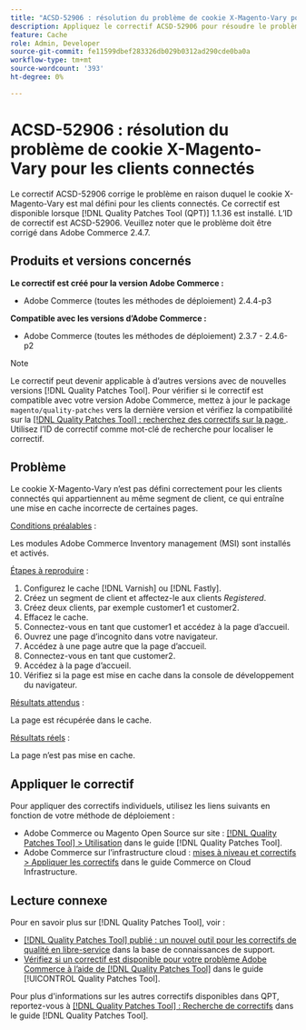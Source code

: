 ```yaml
---
title: "ACSD-52906 : résolution du problème de cookie X-Magento-Vary pour la mise en cache du client connecté"
description: Appliquez le correctif ACSD-52906 pour résoudre le problème Adobe Commerce en raison duquel le cookie X-Magento-Vary est mal défini pour les clients connectés.
feature: Cache
role: Admin, Developer
source-git-commit: fe11599dbef283326db029b0312ad290cde0ba0a
workflow-type: tm+mt
source-wordcount: '393'
ht-degree: 0%

---
```


# ACSD-52906 : résolution du problème de cookie X-Magento-Vary pour les clients connectés

Le correctif ACSD-52906 corrige le problème en raison duquel le cookie X-Magento-Vary est mal défini pour les clients connectés. Ce correctif est disponible lorsque [!DNL Quality Patches Tool (QPT)] 1.1.36 est installé. L’ID de correctif est ACSD-52906. Veuillez noter que le problème doit être corrigé dans Adobe Commerce 2.4.7.

## Produits et versions concernés

**Le correctif est créé pour la version Adobe Commerce :**

* Adobe Commerce (toutes les méthodes de déploiement) 2.4.4-p3

**Compatible avec les versions d’Adobe Commerce :**

* Adobe Commerce (toutes les méthodes de déploiement) 2.3.7 - 2.4.6-p2

>[!NOTE]
>
>Le correctif peut devenir applicable à d’autres versions avec de nouvelles versions [!DNL Quality Patches Tool]. Pour vérifier si le correctif est compatible avec votre version Adobe Commerce, mettez à jour le package `magento/quality-patches` vers la dernière version et vérifiez la compatibilité sur la [[!DNL Quality Patches Tool] : recherchez des correctifs sur la page ](https://experienceleague.adobe.com/tools/commerce-quality-patches/index.html). Utilisez l’ID de correctif comme mot-clé de recherche pour localiser le correctif.

## Problème

Le cookie X-Magento-Vary n’est pas défini correctement pour les clients connectés qui appartiennent au même segment de client, ce qui entraîne une mise en cache incorrecte de certaines pages.

<u>Conditions préalables</u> :

Les modules Adobe Commerce Inventory management (MSI) sont installés et activés.

<u>Étapes à reproduire</u> :

1. Configurez le cache [!DNL Varnish] ou [!DNL Fastly].
1. Créez un segment de client et affectez-le aux clients *Registered*.
1. Créez deux clients, par exemple customer1 et customer2.
1. Effacez le cache.
1. Connectez-vous en tant que customer1 et accédez à la page d’accueil.
1. Ouvrez une page d’incognito dans votre navigateur.
1. Accédez à une page autre que la page d’accueil.
1. Connectez-vous en tant que customer2.
1. Accédez à la page d’accueil.
1. Vérifiez si la page est mise en cache dans la console de développement du navigateur.

<u>Résultats attendus</u> :

La page est récupérée dans le cache.

<u>Résultats réels</u> :

La page n’est pas mise en cache.

## Appliquer le correctif

Pour appliquer des correctifs individuels, utilisez les liens suivants en fonction de votre méthode de déploiement :

* Adobe Commerce ou Magento Open Source sur site : [[!DNL Quality Patches Tool] > Utilisation](/help/tools/quality-patches-tool/usage.md) dans le guide [!DNL Quality Patches Tool].
* Adobe Commerce sur l’infrastructure cloud : [mises à niveau et correctifs > Appliquer les correctifs](https://experienceleague.adobe.com/docs/commerce-cloud-service/user-guide/develop/upgrade/apply-patches.html) dans le guide Commerce on Cloud Infrastructure.

## Lecture connexe

Pour en savoir plus sur [!DNL Quality Patches Tool], voir :

* [[!DNL Quality Patches Tool] publié : un nouvel outil pour les correctifs de qualité en libre-service](https://experienceleague.adobe.com/en/docs/commerce-knowledge-base/kb/announcements/commerce-announcements/magento-quality-patches-released-new-tool-to-self-serve-quality-patches) dans la base de connaissances de support.
* [Vérifiez si un correctif est disponible pour votre problème Adobe Commerce à l’aide de  [!DNL Quality Patches Tool]](/help/tools/quality-patches-tool/patches-available-in-qpt/check-patch-for-magento-issue-with-magento-quality-patches.md) dans le guide [!UICONTROL Quality Patches Tool].


Pour plus d&#39;informations sur les autres correctifs disponibles dans QPT, reportez-vous à [[!DNL Quality Patches Tool] : Recherche de correctifs](https://experienceleague.adobe.com/tools/commerce-quality-patches/index.html) dans le guide [!DNL Quality Patches Tool].
